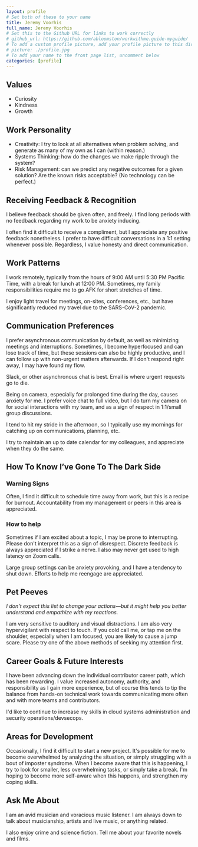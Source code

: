 ```yaml
---
layout: profile
# Set both of these to your name
title: Jeremy Voorhis
full_name: Jeremy Voorhis
# Set this to the Github URL for links to work correctly
# github_url: https://github.com/abloomston/workwithme.guide-myguide/
# To add a custom profile picture, add your profile picture to this directory, update, and uncomment the relative link below.
# picture: ./profile.jpg
# To add your name to the front page list, uncomment below
categories: [profile]
---
```


## Values

* Curiosity
* Kindness
* Growth

## Work Personality

* Creativity: I try to look at all alternatives when problem solving, and generate as many of my own as I can (within reason.)
* Systems Thinking: how do the changes we make ripple through the system?
* Risk Management: can we predict any negative outcomes for a given solution? Are the known risks acceptable? (No technology can be perfect.)

## Receiving Feedback & Recognition

I believe feedback should be given often, and freely. I find long periods with no feedback regarding my work to be anxiety inducing.

I often find it difficult to receive a compliment, but I appreciate any positive feedback nonetheless. I prefer to have difficult conversations in a 1:1 setting whenever possible. Regardless, I value honesty and direct communication.

## Work Patterns

I work remotely, typically from the hours of 9:00 AM until 5:30 PM Pacific Time, with a break for lunch at 12:00 PM. Sometimes, my family responsibilities require me to go AFK for short stretches of time.

I enjoy light travel for meetings, on-sites, conferences, etc., but have significantly reduced my travel due to the SARS-CoV-2 pandemic.

## Communication Preferences

I prefer asynchronous communication by default, as well as minimizing meetings and interruptions. Sometimes, I become hyperfocused and can lose track of time, but these sessions can also be highly productive, and I can follow up with non-urgent matters afterwards. If I don't respond right away, I may have found my flow.

Slack, or other asynchronous chat is best. Email is where urgent requests go to die.

Being on camera, especially for prolonged time during the day, causes anxiety for me. I prefer voice chat to full video, but I do turn my camera on for social interactions with my team, and as a sign of respect in 1:1/small group discussions.

I tend to hit my stride in the afternoon, so I typically use my mornings for catching up on communications, planning, etc.

I try to maintain an up to date calendar for my colleagues, and appreciate when they do the same.

## How To Know I’ve Gone To The Dark Side

### Warning Signs

Often, I find it difficult to schedule time away from work, but this is a recipe for burnout. Accountability from my management or peers in this area is appreciated.

### How to help

Sometimes if I am excited about a topic, I may be prone to interrupting. Please don't interpret this as a sign of disrespect. Discrete feedback is always appreciated if I strike a nerve. I also may never get used to high latency on Zoom calls.

Large group settings can be anxiety provoking, and I have a tendency to shut down. Efforts to help me reengage are appreciated.

## Pet Peeves

_I don't expect this list to change your actions—but it might help you better understand and empathize with my reactions._

I am very sensitive to auditory and visual distractions. I am also very hypervigilant with respect to touch. If you cold call me, or tap me on the shoulder, especially when I am focused, you are likely to cause a jump scare. Please try one of the above methods of seeking my attention first.

## Career Goals & Future Interests

I have been advancing down the individual contributor career path, which has been rewarding. I value increased autonomy, authority, and responsibility as I gain more experience, but of course this tends to tip the balance from hands-on technical work towards communicating more often and with more teams and contributors.

I'd like to continue to increase my skills in cloud systems administration and security operations/devsecops.

## Areas for Development

Occasionally, I find it difficult to start a new project. It's possible for me to become overwhelmed by analyzing the situation, or simply struggling with a bout of imposter syndrome. When I become aware that this is happening, I try to look for smaller, less overwhelming tasks, or simply take a break. I'm hoping to become more self-aware when this happens, and strengthen my coping skills.

## Ask Me About

I am an avid musician and voracious music listener. I am always down to talk about musicianship, artists and live music, or anything related.

I also enjoy crime and science fiction. Tell me about your favorite novels and films.